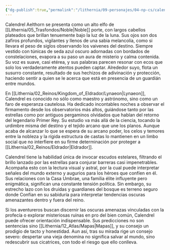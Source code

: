 ```yaml
---
{"dg-publish":true,"permalink":"/lithernia/09-personajes/04-np-cs/calendrel-aelthorn/","title":"Calendrel Aelthorn","tags":["lithernia","personaje","elfo","Mago"]}
---
```


Calendrel Aelthorn se presenta como un alto elfo de [[Lithernia/05_Trasfondos/Noble\|Noble]] porte, con largos cabellos plateados que brillan tenuemente bajo la luz de la luna. Sus ojos son dos zafiros profundos, vigilantes y llenos de una sabia melancolía, como si llevara el peso de siglos observando los vaivenes del destino. Siempre vestido con túnicas de seda azul oscuro adornadas con bordados de constelaciones, evapora a su paso un aura de misterio y calma contenida. Su voz es suave, casi etérea, y sus palabras parecen resonar con ecos que solo los verdaderamente atentos pueden captar. Alrededor suyo, flota un susurro constante, resultado de sus hechizos de adivinación y protección, haciendo sentir a quien se le acerca que está en presencia de un guardián entre mundos.

En [[Lithernia/02_Reinos/Kingdom_of_Eldrador/Lynaeon\|Lynaeon]], Calendrel es conocido no sólo como maestro y astrónomo, sino como un faro de esperanza cautelosa. Ha dedicado incontables noches a observar el firmamento desde los observatorios más altos, guiándose tanto por las estrellas como por antiguos pergaminos olvidados que hablan del retorno del legendario Primer Rey. Su estudio va más allá de la ciencia, tocando la urdimbre misma del destino y el tejido arcano que une los planos. Aunque acaba de alcanzar lo que se espera de su arcano poder, los celos y temores entre la nobleza y la rígida estructura de castas lo mantienen en un limbo social que no interfiere en su firme determinación por proteger a [[Lithernia/02_Reinos/Eldrador\|Eldrador]].

Calendrel tiene la habilidad única de invocar escudos estelares, filtrando el brillo lanzado por las estrellas para conjurar barreras casi impenetrables. Acompaña esto con la lectura visual y astral, por la cual puede interpretar señales del mundo externo y augurios para los héroes que confíen en él. Sus relaciones con la Casa Umbrae, una familia élite influyente pero enigmática, significan una constante tensión política. Sin embargo, su estrecho lazo con los druidas y guardianes del bosque es terreno seguro donde Confían en su sabiduría para interpretar tendencias oscuras amenazantes dentro y fuera del reino.

Si los aventureros buscan discernir las oscuras amenazas vinculadas con la profecía o explorar misteriosas ruinas en pro del bien común, Calendrel puede ofrecer orientación indispensable. Sus predicciones no son sentencias sino [[Lithernia/12_Atlas/Mapas\|Mapas]], y su consejo un prodigio de tacto y honestidad. Aun así, tras su mirada rige un consejo severo: despertar una vieja denomina no significa salvar al mundo, sino redescubrir sus cicatrices, con todo el riesgo que ello conlleva.